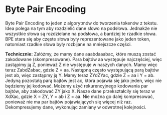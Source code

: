 # Byte Pair Encoding

Byte Pair Encoding to jeden z algorytmów do tworzenia tokenów z tekstu. Idea polega na tym aby rozdzielić dane słowo na podsłowa. Jednakże nie wszystkie słowa są rozdzielane na podsłowa, a bardziej te rzadkie słowa. BPE stara się aby częste słowa były reprezentowane jako jeden token, natomiast rzadkie słowa były rozbijane na mniejszcze części.




**Technicznie:**
Załóżmy, że mamy dane aaabdaaabac, które muszą zostać zakodowane (skompresowane). Para bajtów aa występuje najczęściej, więc zastąpimy ją Z, ponieważ Z nie występuje w naszych danych. Mamy więc teraz ZabdZabac, gdzie Z = aa. Następną często występującą parą bajtów jest ab, więc zastąpmy ją Y. Mamy teraz ZYdZYac, gdzie Z = aa i Y = ab. Jedyną pozostałą parą bajtów jest ac, która pojawia się jako jeden, więc nie będziemy jej kodować. Możemy użyć rekurencyjnego kodowania par bajtów, aby zakodować ZY jako X. Nasze dane przekształciły się teraz w XdXac, gdzie X = ZY, Y = ab i Z = aa. Nie można go dalej kompresować, ponieważ nie ma par bajtów pojawiających się więcej niż raz. Dekompresujemy dane, wykonując zamiany w odwrotnej kolejności.